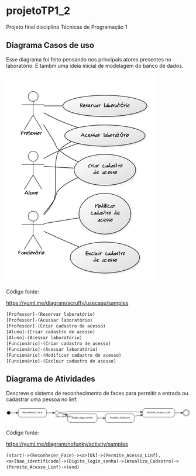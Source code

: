 # projetoTP1_2
Projeto final disciplina Técnicas de Programação 1 

## Diagrama Casos de uso

Esse diagrama foi feito pensando nos principais atores presentes no laboratório.
É tambm uma ideia inicial de modelagem do banco de dados.

![Diagrama casos de uso](diagrama_casos_de_uso.png)

Código fonte:

https://yuml.me/diagram/scruffy/usecase/samples

```
[Professor]-(Reservar laboratório)
[Professor]-(Acessar laboratório)
[Professor]-(Criar cadastro de acesso)
[Aluno]-(Criar cadastro de acesso)
[Aluno]-(Acessar laboratório)
[Funcionário]-(Criar cadastro de acesso)
[Funcionário]-(Acessar laboratório)
[Funcionário]-(Modificar cadastro de acesso)
[Funcionário]-(Excluir cadastro de acesso)
```

## Diagrama de Atividades

Descreve o sistema de reconhecimento de faces para permitir a entrada ou cadastrar uma pessoa no linf.

![Diagrama atividade](diagrama_atividade.png)

Código fonte:

https://yuml.me/diagram/nofunky/activity/samples

```
(start)->(Reconhecer_Face)-><a>[Ok]->(Permite_Acesso_Linf),
<a>[Nao_identificado]->(Digita_login_senha)->(Atualiza_Cadastro)->(Permite_Acesso_Linf)->(end)
```
